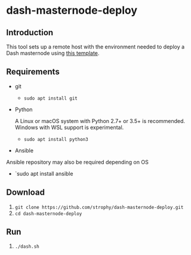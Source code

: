 # dash-masternode-deploy
 
## Introduction

This tool sets up a remote host with the environment needed to deploy a Dash masternode using [this template](https://github.com/strophy/dash-masternode-docker).

## Requirements

- git

  - `sudo apt install git`

- Python

  A Linux or macOS system with Python 2.7+ or 3.5+ is recommended. Windows with WSL support is experimental. 

  - `sudo apt install python3`

 - Ansible
 
 Ansible repository may also be required depending on OS
 
  - `sudo apt install ansible
  
## Download

1. `git clone https://github.com/strophy/dash-masternode-deploy.git`
2. `cd dash-masternode-deploy`

## Run

1. `./dash.sh`
